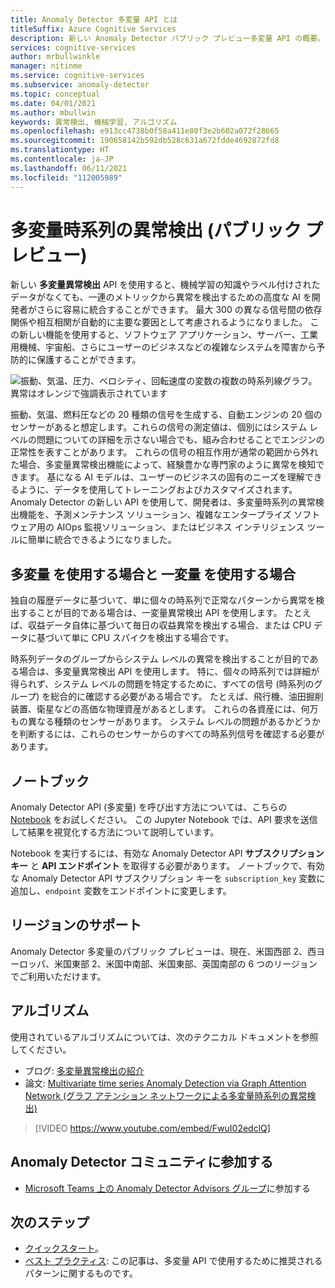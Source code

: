 ```yaml
---
title: Anomaly Detector 多変量 API とは
titleSuffix: Azure Cognitive Services
description: 新しい Anomaly Detector パブリック プレビュー多変量 API の概要。
services: cognitive-services
author: mrbullwinkle
manager: nitinme
ms.service: cognitive-services
ms.subservice: anomaly-detector
ms.topic: conceptual
ms.date: 04/01/2021
ms.author: mbullwin
keywords: 異常検出, 機械学習, アルゴリズム
ms.openlocfilehash: e913cc4738b0f58a411e80f3e2b602a072f28665
ms.sourcegitcommit: 190658142b592db528c631a672fdde4692872fd8
ms.translationtype: HT
ms.contentlocale: ja-JP
ms.lasthandoff: 06/11/2021
ms.locfileid: "112005989"
---
```

# <a name="multivariate-time-series-anomaly-detection-public-preview"></a>多変量時系列の異常検出 (パブリック プレビュー)

新しい **多変量異常検出** API を使用すると、機械学習の知識やラベル付けされたデータがなくても、一連のメトリックから異常を検出するための高度な AI を開発者がさらに容易に統合することができます。 最大 300 の異なる信号間の依存関係や相互相関が自動的に主要な要因として考慮されるようになりました。 この新しい機能を使用すると、ソフトウェア アプリケーション、サーバー、工業用機械、宇宙船、さらにユーザーのビジネスなどの複雑なシステムを障害から予防的に保護することができます。

![振動、気温、圧力、ベロシティ、回転速度の変数の複数の時系列線グラフ。異常はオレンジで強調表示されています](./media/multivariate-graph.png)

振動、気温、燃料圧などの 20 種類の信号を生成する、自動エンジンの 20 個のセンサーがあると想定します。これらの信号の測定値は、個別にはシステム レベルの問題についての詳細を示さない場合でも、組み合わせることでエンジンの正常性を表すことがあります。 これらの信号の相互作用が通常の範囲から外れた場合、多変量異常検出機能によって、経験豊かな専門家のように異常を検知できます。 基になる AI モデルは、ユーザーのビジネスの固有のニーズを理解できるように、データを使用してトレーニングおよびカスタマイズされます。 Anomaly Detector の新しい API を使用して、開発者は、多変量時系列の異常検出機能を、予測メンテナンス ソリューション、複雑なエンタープライズ ソフトウェア用の AIOps 監視ソリューション、またはビジネス インテリジェンス ツールに簡単に統合できるようになりました。

## <a name="when-to-use-multivariate-versus-univariate"></a>**多変量** を使用する場合と **一変量** を使用する場合

独自の履歴データに基づいて、単に個々の時系列で正常なパターンから異常を検出することが目的である場合は、一変量異常検出 API を使用します。 たとえば、収益データ自体に基づいて毎日の収益異常を検出する場合、または CPU データに基づいて単に CPU スパイクを検出する場合です。

時系列データのグループからシステム レベルの異常を検出することが目的である場合は、多変量異常検出 API を使用します。 特に、個々の時系列では詳細が得られず、システム レベルの問題を特定するために、すべての信号 (時系列のグループ) を総合的に確認する必要がある場合です。 たとえば、飛行機、油田掘削装置、衛星などの高価な物理資産があるとします。 これらの各資産には、何万もの異なる種類のセンサーがあります。 システム レベルの問題があるかどうかを判断するには、これらのセンサーからのすべての時系列信号を確認する必要があります。

## <a name="notebook"></a>ノートブック

Anomaly Detector API (多変量) を呼び出す方法については、こちらの [Notebook](https://github.com/Azure-Samples/AnomalyDetector/blob/master/ipython-notebook/Multivariate%20API%20Demo%20Notebook.ipynb) をお試しください。 この Jupyter Notebook では、API 要求を送信して結果を視覚化する方法について説明しています。

Notebook を実行するには、有効な Anomaly Detector API **サブスクリプション キー** と **API エンドポイント** を取得する必要があります。 ノートブックで、有効な Anomaly Detector API サブスクリプション キーを `subscription_key` 変数に追加し、`endpoint` 変数をエンドポイントに変更します。


## <a name="region-support"></a>リージョンのサポート

Anomaly Detector 多変量のパブリック プレビューは、現在、米国西部 2、西ヨーロッパ、米国東部 2、米国中南部、米国東部、英国南部の 6 つのリージョンでご利用いただけます。

## <a name="algorithms"></a>アルゴリズム

使用されているアルゴリズムについては、次のテクニカル ドキュメントを参照してください。

* ブログ: [多変量異常検出の紹介](https://techcommunity.microsoft.com/t5/azure-ai/introducing-multivariate-anomaly-detection/ba-p/2260679)
* 論文: [Multivariate time series Anomaly Detection via Graph Attention Network (グラフ アテンション ネットワークによる多変量時系列の異常検出)](https://arxiv.org/abs/2009.02040)


> [!VIDEO https://www.youtube.com/embed/FwuI02edclQ]


## <a name="join-the-anomaly-detector-community"></a>Anomaly Detector コミュニティに参加する

- [Microsoft Teams 上の Anomaly Detector Advisors グループ](https://aka.ms/AdAdvisorsJoin)に参加する

## <a name="next-steps"></a>次のステップ

- [クイックスタート](./quickstarts/client-libraries-multivariate.md)。
- [ベスト プラクティス](./concepts/best-practices-multivariate.md): この記事は、多変量 API で使用するために推奨されるパターンに関するものです。
